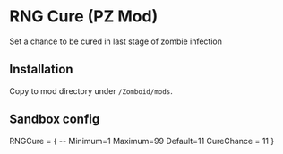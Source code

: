 # RNG Cure (PZ Mod)

Set a chance to be cured in last stage of zombie infection

## Installation
Copy to mod directory under `/Zomboid/mods`.

## Sandbox config
RNGCure = {
-- Minimum=1 Maximum=99 Default=11
CureChance = 11
}